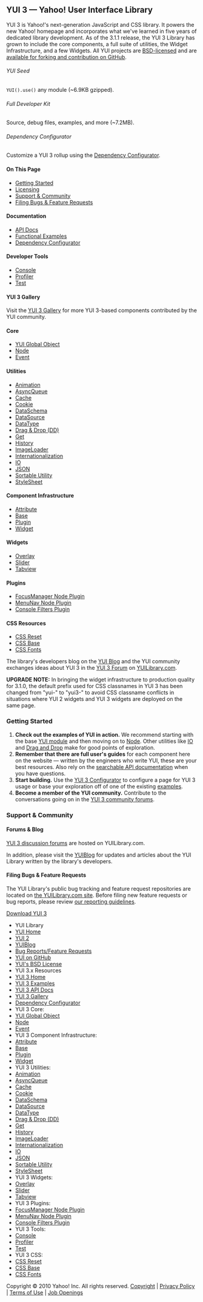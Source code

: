 [](http://developer.yahoo.com/)

YUI 3 — Yahoo! User Interface Library
-------------------------------------

YUI 3 is Yahoo!'s next-generation JavaScript and CSS library. It powers the new Yahoo! homepage and incorporates what we've learned in five years of dedicated library development. As of the 3.1.1 release, the YUI 3 Library has grown to include the core components, a full suite of utilities, the Widget Infrastructure, and a few Widgets. All YUI projects are [BSD-licensed](/yui/license.html) and are [available for forking and contribution on GitHub](http://github.com/yui).

<span id="yui3DownloadSubmit" class="actionButton yui-button yui-submit-button"> <span class="first-child"> </span> </span>

###### YUI Seed

`YUI().use()` any module (~6.9KB gzipped).

###### Full Developer Kit

Source, debug files, examples, and more (~7.2MB).

###### Dependency Configurator

Customize a YUI 3 rollup using the [Dependency Configurator](/yui/3/configurator/).

#### On This Page

-   [Getting Started](#start)
-   [Licensing](#license)
-   [Support & Community](#support)
-   [Filing Bugs & Feature Requests](#filingbugs)

#### Documentation

-   [API Docs](api/)
-   [Functional Examples](examples/)
-   [Dependency Configurator](configurator)

#### Developer Tools

-   [Console](console/)
-   [Profiler](profiler/)
-   [Test](test/)

#### YUI 3 Gallery

Visit the [YUI 3 Gallery](http://yuilibrary.com/gallery/) for more YUI 3-based components contributed by the YUI community.

#### Core

-   [YUI Global Object](yui/)
-   [Node](node/)
-   [Event](event/)

#### Utilities

-   [Animation](anim/)
-   [AsyncQueue](async-queue/)
-   [Cache](cache/)
-   [Cookie](cookie/)
-   [DataSchema](dataschema/)
-   [DataSource](datasource/)
-   [DataType](datatype/)
-   [Drag & Drop (DD)](dd/)
-   [Get](get/)
-   [History](history/)
-   [ImageLoader](imageloader/)
-   [Internationalization](intl/)
-   [IO](io/)
-   [JSON](json/)
-   [Sortable Utility](sortable/)
-   [StyleSheet](stylesheet/)

#### Component Infrastructure

-   [Attribute](attribute/)
-   [Base](base/)
-   [Plugin](plugin/)
-   [Widget](widget/)

#### Widgets

-   [Overlay](overlay/)
-   [Slider](slider/)
-   [Tabview](tabview/)

#### Plugins

-   [FocusManager Node Plugin](node-focusmanager/)
-   [MenuNav Node Plugin](node-menunav/)
-   [Console Filters Plugin](console-filters/)

#### CSS Resources

-   [CSS Reset](cssreset/)
-   [CSS Base](cssbase/)
-   [CSS Fonts](cssfonts/)

The library's developers blog on the [YUI Blog](http://yuiblog.com) and the YUI community exchanges ideas about YUI 3 in the [YUI 3 Forum](http://yuilibrary.com/forum/) on [YUILibrary.com](http://yuilibrary.com/).

**UPGRADE NOTE:** In bringing the widget infrastructure to production quality for 3.1.0, the default prefix used for CSS classnames in YUI 3 has been changed from "yui-" to "yui3-" to avoid CSS classname conflicts in situations where YUI 2 widgets and YUI 3 widgets are deployed on the same page.

### Getting Started

1.  **Check out the examples of YUI in action.** We recommend starting with the base [YUI module](examples/yui/) and then moving on to [Node](examples/node/). Other utilities like [IO](examples/io/) and [Drag and Drop](examples/dd/) make for good points of exploration.
2.  **Remember that there are full user's guides** for each component here on the website — written by the engineers who write YUI, these are your best resources. Also rely on the [searchable API documentation](api/) when you have questions.
3.  **Start building.** Use the [YUI 3 Configurator](configurator/) to configure a page for YUI 3 usage or base your exploration off of one of the existing [examples](examples/).
4.  **Become a member of the YUI community.** Contribute to the conversations going on in the [YUI 3 community forums](http://yuilibrary.com/forum/viewforum.php?f=15).

### Support & Community

#### Forums & Blog

[YUI 3 discussion forums](http://yuilibrary.com/forum/viewforum.php?f=15) are hosted on YUILibrary.com.

In addition, please visit the [YUIBlog](http://yuiblog.com) for updates and articles about the YUI Library written by the library's developers.

#### Filing Bugs & Feature Requests

The YUI Library's public bug tracking and feature request repositories are located on [the YUILibrary.com site](http://yuilibrary.com/projects/yui3). Before filing new feature requests or bug reports, please review [our reporting guidelines](http://yuilibrary.com/projects/yuilibrary/wiki/Process/FilingATicket).

[Download YUI 3](http://yuilibrary.com/downloads/#yui3)

-   YUI Library
-   [YUI Home](/yui/ "The Yahoo! User Interface Library (YUI)")
-   [YUI 2](/yui/2/ "YUI's robust and proven 2.x codeline")
-   [YUIBlog](http://yuiblog.com "Keep up with the Yahoo! frontend engineering community on YUIBlog.")
-   [Bug Reports/Feature Requests](/yui/articles/reportingbugs/ "Found a bug or a missing feature? Let us know on YUILibrary.com.")
-   [YUI on GitHub](http://github.com/yui "Follow and fork YUI 3 and all other YUI Projects on GitHub.")
-   [YUI's BSD License](/yui/license.html "YUI is free and open, offered under a BSD license.")
-   YUI 3.x Resources
-   [YUI 3 Home](/yui/3/ "The Yahoo! User Interface Library (YUI)")
-   [YUI 3 Examples](/yui/3/examples/ "Examples of every YUI utility and control in action")
-   [YUI 3 API Docs](/yui/3/api/ "Instantly searchable API documentation for the entire YUI library.")
-   [YUI 3 Gallery](http://yuilibrary.com/gallery/ "Components contributed to YUI 3 by the developer community.")
-   [Dependency Configurator](/yui/3/configurator/ "Choose the optimal YUI configuration for your implementation, with files hosted by Yahoo! or on your own servers.")
-   YUI 3 Core:
-   [YUI Global Object](/yui/3/yui/)
-   [Node](/yui/3/node/)
-   [Event](/yui/3/event/)
-   YUI 3 Component Infrastructure:
-   [Attribute](/yui/3/attribute/)
-   [Base](/yui/3/base/)
-   [Plugin](/yui/3/plugin/)
-   [Widget](/yui/3/widget/)
-   YUI 3 Utilities:
-   [Animation](/yui/3/anim/)
-   [AsyncQueue](/yui/3/async-queue/)
-   [Cache](/yui/3/cache/)
-   [Cookie](/yui/3/cookie/)
-   [DataSchema](/yui/3/dataschema/)
-   [DataSource](/yui/3/datasource/)
-   [DataType](/yui/3/datatype/)
-   [Drag & Drop (DD)](/yui/3/dd/)
-   [Get](/yui/3/get/)
-   [History](/yui/3/history/)
-   [ImageLoader](/yui/3/imageloader/)
-   [Internationalization](/yui/3/intl/)
-   [IO](/yui/3/io/)
-   [JSON](/yui/3/json/)
-   [Sortable Utility](/yui/3/sortable/)
-   [StyleSheet](/yui/3/stylesheet/)
-   YUI 3 Widgets:
-   [Overlay](/yui/3/overlay/)
-   [Slider](/yui/3/slider/)
-   [Tabview](/yui/3/tabview/)
-   YUI 3 Plugins:
-   [FocusManager Node Plugin](/yui/3/node-focusmanager/)
-   [MenuNav Node Plugin](/yui/3/node-menunav/)
-   [Console Filters Plugin](/yui/3/console-filters/)
-   YUI 3 Tools:
-   [Console](/yui/3/console/)
-   [Profiler](/yui/3/profiler/)
-   [Test](/yui/3/test/)
-   YUI 3 CSS:
-   [CSS Reset](/yui/3/cssreset/)
-   [CSS Base](/yui/3/cssbase/)
-   [CSS Fonts](/yui/3/cssfonts/)

Copyright © 2010 Yahoo! Inc. All rights reserved. [Copyright](http://info.yahoo.com/copyright/details.html) | [Privacy Policy](http://info.yahoo.com/privacy/us/yahoo/devel/details.html) | [Terms of Use](http://developer.yahoo.com/terms/) | [Job Openings](http://careers.yahoo.com/)
